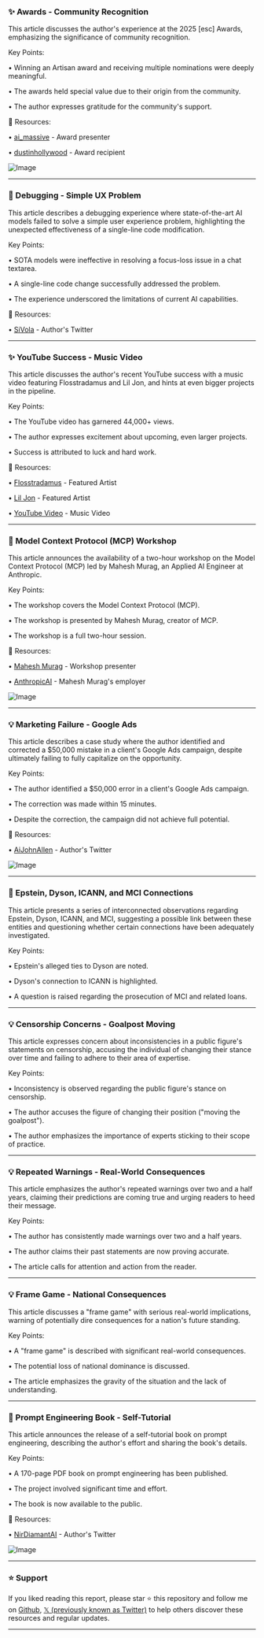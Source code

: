### ✨ Awards - Community Recognition

This article discusses the author's experience at the 2025 [esc] Awards, emphasizing the significance of community recognition.

Key Points:

• Winning an Artisan award and receiving multiple nominations were deeply meaningful.


• The awards held special value due to their origin from the community.


• The author expresses gratitude for the community's support.


🔗 Resources:

• [ai_massive](https://x.com/ai_massive) -  Award presenter


• [dustinhollywood](https://x.com/dustinhollywood) - Award recipient


![Image](https://pbs.twimg.com/amplify_video_thumb/1895958099241922560/img/yl7nNx0CNgGVnRx2.jpg)


---
### 🤖 Debugging - Simple UX Problem

This article describes a debugging experience where state-of-the-art AI models failed to solve a simple user experience problem, highlighting the unexpected effectiveness of a single-line code modification.

Key Points:

• SOTA models were ineffective in resolving a focus-loss issue in a chat textarea.


• A single-line code change successfully addressed the problem.


• The experience underscored the limitations of current AI capabilities.



🔗 Resources:

• [SiVola](https://x.com/SiVola) - Author's Twitter


---
### ✨ YouTube Success -  Music Video

This article discusses the author's recent YouTube success with a music video featuring Flosstradamus and Lil Jon, and hints at even bigger projects in the pipeline.

Key Points:

• The YouTube video has garnered 44,000+ views.


• The author expresses excitement about upcoming, even larger projects.


•  Success is attributed to luck and hard work.



🔗 Resources:

• [Flosstradamus](https://x.com/FLOSSTRADAMUS) - Featured Artist


• [Lil Jon](https://x.com/LilJon) - Featured Artist


• [YouTube Video](https://youtu.be/JteWjMItKJk?si=8lZeOLMNozR7E4FS) - Music Video


---
### 🤖  Model Context Protocol (MCP) Workshop

This article announces the availability of a two-hour workshop on the Model Context Protocol (MCP) led by Mahesh Murag, an Applied AI Engineer at Anthropic.

Key Points:

• The workshop covers the Model Context Protocol (MCP).


• The workshop is presented by Mahesh Murag, creator of MCP.


• The workshop is a full two-hour session.



🔗 Resources:

• [Mahesh Murag](https://x.com/MaheshMurag) - Workshop presenter


• [AnthropicAI](https://x.com/AnthropicAI) - Mahesh Murag's employer


![Image](https://pbs.twimg.com/amplify_video_thumb/1895879174746931200/img/WlZ1vBEPcDJuLQnc.jpg)


---
### 💡 Marketing Failure - Google Ads

This article describes a case study where the author identified and corrected a $50,000 mistake in a client's Google Ads campaign, despite ultimately failing to fully capitalize on the opportunity.

Key Points:

• The author identified a $50,000 error in a client's Google Ads campaign.


• The correction was made within 15 minutes.


• Despite the correction, the campaign did not achieve full potential.



🔗 Resources:

• [AiJohnAllen](https://x.com/AiJohnAllen) - Author's Twitter


![Image](https://pbs.twimg.com/media/Gk_qZxIa8AAxnS0?format=jpg&name=small)



---
### 🤖  Epstein, Dyson, ICANN, and MCI Connections

This article presents a series of interconnected observations regarding Epstein, Dyson, ICANN, and MCI, suggesting a possible link between these entities and questioning whether certain connections have been adequately investigated.

Key Points:

• Epstein's alleged ties to Dyson are noted.


• Dyson's connection to ICANN is highlighted.


•  A question is raised regarding the prosecution of MCI and related loans.


---
### 💡 Censorship Concerns - Goalpost Moving

This article expresses concern about inconsistencies in a public figure's statements on censorship, accusing the individual of changing their stance over time and failing to adhere to their area of expertise.

Key Points:

•  Inconsistency is observed regarding the public figure's stance on censorship.


•  The author accuses the figure of changing their position ("moving the goalpost").


•  The author emphasizes the importance of experts sticking to their scope of practice.


---
### 💡  Repeated Warnings - Real-World Consequences

This article emphasizes the author's repeated warnings over two and a half years, claiming their predictions are coming true and urging readers to heed their message.

Key Points:

• The author has consistently made warnings over two and a half years.


• The author claims their past statements are now proving accurate.


• The article calls for attention and action from the reader.


---
### 💡 Frame Game - National Consequences

This article discusses a "frame game" with serious real-world implications, warning of potentially dire consequences for a nation's future standing.

Key Points:

• A "frame game" is described with significant real-world consequences.


• The potential loss of national dominance is discussed.


• The article emphasizes the gravity of the situation and the lack of understanding.


---
### 🚀 Prompt Engineering Book - Self-Tutorial

This article announces the release of a self-tutorial book on prompt engineering, describing the author's effort and sharing the book's details.

Key Points:

• A 170-page PDF book on prompt engineering has been published.


• The project involved significant time and effort.


• The book is now available to the public.


🔗 Resources:

• [NirDiamantAI](https://x.com/NirDiamantAI) - Author's Twitter


![Image](https://pbs.twimg.com/media/Gk-zJH1WMAAEbTj?format=png&name=small)


---

### ⭐️ Support

If you liked reading this report, please star ⭐️ this repository and follow me on [Github](https://github.com/Drix10), [𝕏 (previously known as Twitter)](https://x.com/DRIX_10_) to help others discover these resources and regular updates.

---